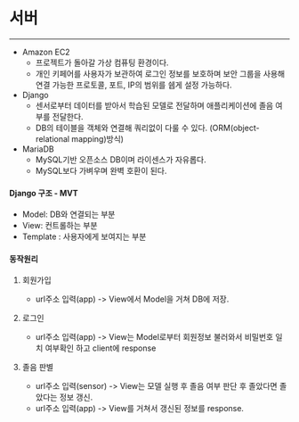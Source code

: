  # 서버
 -------
 - Amazon EC2
   * 프로젝트가 돌아갈 가상 컴퓨팅 환경이다. 
   * 개인 키페어를 사용자가 보관하여 로그인 정보를 보호하며 보안 그룹을 사용해 연결 가능한 프로토콜, 포트, IP의 범위를 쉡게 설정 가능하다.
 - Django
   * 센서로부터 데이터를 받아서 학습된 모델로 전달하며 애플리케이션에 졸음 여부를 전달한다.
   * DB의 테이블을 객체와 연결해 쿼리없이 다룰 수 있다. (ORM(object-relational mapping)방식)
 - MariaDB
   * MySQL기반 오픈소스 DB이며 라이센스가 자유롭다.
   * MySQL보다 가벼우며 완벽 호환이 된다.


#### Django 구조 - MVT

- Model: DB와 연결되는 부분
 - View: 컨트롤하는 부분
 - Template : 사용자에게 보여지는 부분
 

#### 동작원리

1. 회원가입
    - url주소 입력(app) -> View에서 Model을 거쳐 DB에 저장.

2. 로그인
    - url주소 입력(app) -> View는 Model로부터 회원정보 불러와서 비밀번호 일치 여부확인 하고 client에 response

3. 졸음 판별
    - url주소 입력(sensor) -> View는 모델 실행 후 졸음 여부 판단 후 졸았다면 졸았다는 정보 갱신.
    - url주소 입력(app) -> View를 거쳐서 갱신된 정보를 response.
